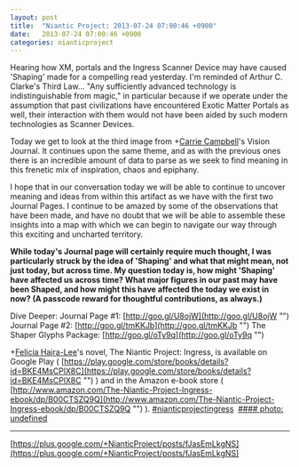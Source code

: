 ```yaml
---
layout: post
title:  "Niantic Project: 2013-07-24 07:00:46 +0900"
date:   2013-07-24 07:00:46 +0900
categories: nianticproject
---
```

Hearing how XM, portals and the Ingress Scanner Device may have caused 'Shaping' made for a compelling read yesterday. I'm reminded of Arthur C. Clarke's Third Law... "Any sufficiently advanced technology is indistinguishable from magic," in particular because if we operate under the assumption that past civilizations have encountered Exotic Matter Portals as well, their interaction with them would not have been aided by such modern technologies as Scanner Devices.

Today we get to look at the third image from +[Carrie Campbell](https://plus.google.com/101180225942784917383 "")'s Vision Journal. It continues upon the same theme, and as with the previous ones there is an incredible amount of data to parse as we seek to find meaning in this frenetic mix of inspiration, chaos and epiphany. 

I hope that in our conversation today we will be able to continue to uncover meaning and ideas from within this artifact as we have with the first two Journal Pages. I continue to be amazed by some of the observations that have been made, and have no doubt that we will be able to assemble these insights into a map with which we can begin to navigate our way through this exciting and uncharted territory.

**While today's Journal page will certainly require much thought, I was particularly struck by the idea of 'Shaping' and what that might mean, not just today, but across time. My question today is, how might 'Shaping' have affected us across time? What major figures in our past may have been Shaped, and how might this have affected the today we exist in now? (A passcode reward for thoughtful contributions, as always.)**

Dive Deeper:
Journal Page #1: [http://goo.gl/U8ojW](http://goo.gl/U8ojW "")
Journal Page #2: [http://goo.gl/tmKKJb](http://goo.gl/tmKKJb "")
The Shaper Glyphs Package: [http://goo.gl/oTy9q](http://goo.gl/oTy9q "")

+[Felicia Hajra-Lee](https://plus.google.com/118344555717370644832 "")'s novel, The Niantic Project: Ingress, is available on Google Play ( [https://play.google.com/store/books/details?id=BKE4MsCPlX8C](https://play.google.com/store/books/details?id=BKE4MsCPlX8C "") ) and in the Amazon e-book store ( [http://www.amazon.com/The-Niantic-Project-Ingress-ebook/dp/B00CTSZQ9Q](http://www.amazon.com/The-Niantic-Project-Ingress-ebook/dp/B00CTSZQ9Q "") ). [#nianticprojectingress](https://plus.google.com/s/%23nianticprojectingress "") 
[#### photo: undefined](https://lh5.googleusercontent.com/-IYh_Cyyi48Y/Ue77IwBnGfI/AAAAAAAAImw/nMvTHMyR-qA/s0-d/epiphany3.png "")
- - -
[https://plus.google.com/+NianticProject/posts/fJasEmLkgNS](https://plus.google.com/+NianticProject/posts/fJasEmLkgNS)
